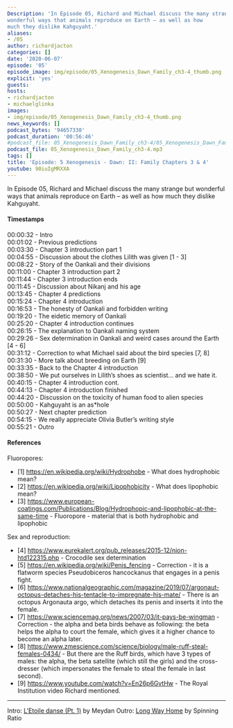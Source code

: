 ```yaml
---
Description: 'In Episode 05, Richard and Michael discuss the many strange but
wonderful ways that animals reproduce on Earth – as well as how
much they dislike Kahguyaht.'
aliases:
- /05
author: richardjacton
categories: []
date: '2020-06-07'
episode: '05'
episode_image: img/episode/05_Xenogenesis_Dawn_Family_ch3-4_thumb.png
explicit: 'yes'
guests:
hosts:
- richardjacton
- michaelglinka
images:
- img/episode/05_Xenogenesis_Dawn_Family_ch3-4_thumb.png
news_keywords: []
podcast_bytes: '94657338'
podcast_duration: '00:56:46'
#podcast_file: 05_Xenogenesis_Dawn_Family_ch3-4/05_Xenogenesis_Dawn_Family_ch3-4.mp3
podcast_file: 05_Xenogenesis_Dawn_Family_ch3-4.mp3
tags: []
title: 'Episode: 5 Xenogenesis - Dawn: II: Family Chapters 3 & 4'
youtube: 90iuIgMRXXA
---
```


In Episode 05, Richard and Michael discuss the many strange but
wonderful ways that animals reproduce on Earth – as well as how
much they dislike Kahguyaht.

#### Timestamps

00:00:32 - Intro\
00:01:02 - Previous predictions\
00:03:30 - Chapter 3 introduction part 1\
00:04:55 - Discussion about the clothes Lilith was given [1 - 3]\
00:08:22 - Story of the Oankali and their divisions\
00:11:00 - Chapter 3 introduction part 2\
00:11:44 - Chapter 3 introduction ends\
00:11:45 - Discussion about Nikanj and his age\
00:13:45 - Chapter 4 predictions\
00:15:24 - Chapter 4 introduction\
00:16:53 - The honesty of Oankali and forbidden writing\
00:19:20 - The eidetic memory of Oankali\
00:25:20 - Chapter 4 introduction continues\
00:26:15 - The explanation to Oankali naming system\
00:29:26 - Sex determination in Oankali and weird cases around the Earth [4 - 6]\
00:31:12 - Correction to what Michael said about the bird species [7, 8]\
00:31:30 - More talk about breeding on Earth [9]\
00:33:35 - Back to the Chapter 4 introduction\
00:38:50 - We put ourselves in Lilith’s shoes as scientist… and we hate it.\
00:40:15 - Chapter 4 introduction cont.\
00:44:13 - Chapter 4 introduction finished\
00:44:20 - Discussion on the toxicity of human food to alien species\
00:50:00 - Kahguyaht is an as*hole\
00:50:27 - Next chapter prediction\
00:54:15 - We really appreciate Olivia Butler’s writing style\
00:55:21 - Outro

#### References

Fluoropores:
- [1] https://en.wikipedia.org/wiki/Hydrophobe - What does hydrophobic mean?
- [2] https://en.wikipedia.org/wiki/Lipophobicity - What does lipophobic mean?
- [3] https://www.european-coatings.com/Publications/Blog/Hydrophopic-and-lipophobic-at-the-same-time - Fluoropore - material that is both hydrophobic and lipophobic

Sex and reproduction:
- [4] https://www.eurekalert.org/pub_releases/2015-12/nion-htd122315.php - Crocodile sex determination
- [5] https://en.wikipedia.org/wiki/Penis_fencing - Correction - it is a flatworm species Pseudobiceros hancockanus
	that engages in a penis fight. 
- [6] https://www.nationalgeographic.com/magazine/2019/07/argonaut-octopus-detaches-his-tentacle-to-impregnate-his-mate/ - There is an octopus Argonauta argo, which detaches its penis and inserts it into the female.
-  [7] https://www.sciencemag.org/news/2007/03/it-pays-be-wingman - Correction - the alpha and beta birds behave as following: the beta helps the alpha to court the female, which gives it a higher chance to become an alpha later.
- [8] https://www.zmescience.com/science/biology/male-ruff-steal-females-0434/ - But there are the Ruff birds, which have 3 types of males: the alpha, the beta satellite (which still the girls) and the cross-dresser (which impersonates the female to steal the female in last second).
- [9] https://www.youtube.com/watch?v=En26p6GvtHw - The Royal Institution video Richard mentioned.

---
Intro: [L'Etoile danse (Pt. 1)](https://freemusicarchive.org/music/Meydan/Havor/6-_LEtoile_danse_Pt_1_1738) by Meydan
Outro: [Long Way Home](https://freemusicarchive.org/music/Spinning_Ratio/Long_Way_Home/Long_Way_Home) by Spinning Ratio
